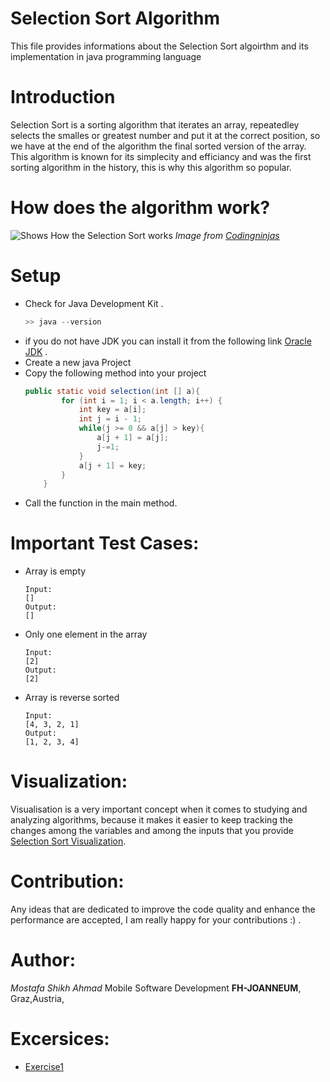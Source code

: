 # Selection Sort Algorithm 
This file provides informations about the Selection Sort algoirthm and its implementation in java programming language

# Introduction
Selection Sort is a sorting algorithm that iterates an array, repeatedley selects the smalles or greatest number and put it at the correct position, so we have at the end of the algorithm the final sorted version of the array.
This algorithm is known for its simplecity and efficiancy and was the first sorting algorithm in the history, this is why this algorithm so popular.
# How does the algorithm work?
![Shows How the Selection Sort works](https://files.codingninjas.in/untitled-22-28681.jpg)
*Image from [Codingninjas](https://www.codingninjas.com/studio/problems/selection-sort_624469)*
# Setup
+ Check for Java Development Kit . 
    ```java
    >> java --version
    ```     
+ if you do not have JDK you can install it from the following link [Oracle JDK](https://www.oracle.com/java/technologies/downloads/) .
+ Create a new java Project
+ Copy the following method into your project
    ```java
    public static void selection(int [] a){
            for (int i = 1; i < a.length; i++) {
                int key = a[i];
                int j = i - 1;
                while(j >= 0 && a[j] > key){
                    a[j + 1] = a[j];
                    j-=1;
                }
                a[j + 1] = key;
            }
        }
+ Call the function in the main method.

# Important Test Cases:
+ Array is empty 
    ````
    Input: 
    []
    Output:
    []
    ````
+ Only one element in the array 
    ````
    Input: 
    [2]
    Output:
    [2]
    ````
+ Array is reverse sorted
    ````
    Input: 
    [4, 3, 2, 1]
    Output:
    [1, 2, 3, 4]
    ````
# Visualization:
Visualisation is a very important concept when it comes to studying and analyzing algorithms, because it makes it easier to keep tracking the changes among the variables and among the inputs that you provide [Selection Sort Visualization](https://www.hackerearth.com/practice/algorithms/sorting/selection-sort/visualize/).

# Contribution:
Any ideas that are dedicated to improve the code quality and enhance the performance are accepted, I am really happy for your contributions :) .

# Author:
*Mostafa Shikh Ahmad*
Mobile Software Development
**FH-JOANNEUM**, Graz,Austria,

# Excersices: 
+ [Exercise1](./Exercise1.md)
